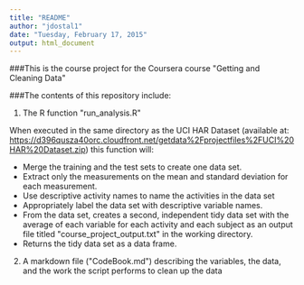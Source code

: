 ```yaml
---
title: "README"
author: "jdostal1"
date: "Tuesday, February 17, 2015"
output: html_document
---
```


###This is the course project for the Coursera course "Getting and Cleaning Data"

###The contents of this repository include:
1) The R function "run_analysis.R"

When executed in the same directory as the UCI HAR Dataset (available at: https://d396qusza40orc.cloudfront.net/getdata%2Fprojectfiles%2FUCI%20HAR%20Dataset.zip) this function will:

  - Merge the training and the test sets to create one data set.
  - Extract only the measurements on the mean and standard deviation for each measurement. 
  - Use descriptive activity names to name the activities in the data set
  - Appropriately label the data set with descriptive variable names. 
  - From the data set, creates a second, independent tidy data set with the average of each variable for each activity and each subject as an output file titled "course_project_output.txt" in the working directory.
  - Returns the tidy data set as a data frame.

2) A markdown file ("CodeBook.md") describing the variables, the data, and the work the script performs to clean up the data



